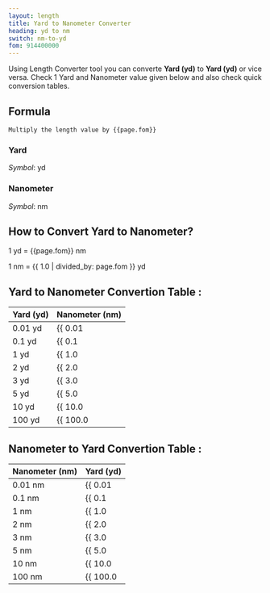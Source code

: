 ```yaml
---
layout: length
title: Yard to Nanometer Converter
heading: yd to nm
switch: nm-to-yd
fom: 914400000
---
```


Using Length Converter tool you can converte **Yard (yd)** to **Yard (yd)** or vice versa. Check 1 Yard and Nanometer value given below and also check quick conversion tables.

## Formula
`Multiply the length value by {{page.fom}}`

### Yard
*Symbol*: yd

### Nanometer
*Symbol*: nm

## How to Convert Yard to Nanometer?
1 yd = {{page.fom}} nm

1 nm = {{ 1.0 | divided_by: page.fom }} yd

## Yard to Nanometer Convertion Table :

| Yard (yd) | Nanometer (nm) |
| ---- | ---- |
| 0.01 yd | {{ 0.01 | times: page.fom | round: 12 }} nm |
| 0.1 yd | {{ 0.1 | times: page.fom | round: 12 }} nm |
| 1 yd | {{ 1.0 | times: page.fom | round: 12 }} nm |
| 2 yd | {{ 2.0 | times: page.fom | round: 12 }} nm |
| 3 yd | {{ 3.0 | times: page.fom | round: 12 }} nm |
| 5 yd | {{ 5.0 | times: page.fom | round: 12 }} nm |
| 10 yd | {{ 10.0 | times: page.fom | round: 12 }} nm |
| 100 yd | {{ 100.0 | times: page.fom | round: 12 }} nm |

## Nanometer to Yard Convertion Table :

| Nanometer (nm) | Yard (yd) |
| ---- | ---- |
| 0.01 nm | {{ 0.01 | divided_by: page.fom | round: 12 }} yd |
| 0.1 nm | {{ 0.1 | divided_by: page.fom | round: 12 }} yd |
| 1 nm | {{ 1.0 | divided_by: page.fom | round: 12 }} yd |
| 2 nm | {{ 2.0 | divided_by: page.fom | round: 12 }} yd |
| 3 nm | {{ 3.0 | divided_by: page.fom | round: 12 }} yd |
| 5 nm | {{ 5.0 | divided_by: page.fom | round: 12 }} yd |
| 10 nm | {{ 10.0 | divided_by: page.fom | round: 12 }} yd |
| 100 nm | {{ 100.0 | divided_by: page.fom | round: 12 }} yd |

<script>
selectInput[6].selected = true
selectOutput[0].selected = true
</script>
